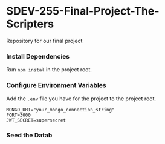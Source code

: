 # SDEV-255-Final-Project-The-Scripters

Repository for our final project

### Install Dependencies

Run `npm instal` in the project root.

### Configure Environment Variables

Add the `.env` file you have for the project to the project root.

```
MONGO_URI="your_mongo_connection_string"
PORT=3000
JWT_SECRET=supersecret
```

### Seed the Datab
